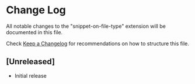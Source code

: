 # Change Log

All notable changes to the "snippet-on-file-type" extension will be documented in this file.

Check [Keep a Changelog](http://keepachangelog.com/) for recommendations on how to structure this file.

## [Unreleased]

- Initial release